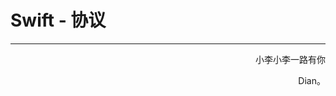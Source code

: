# Swift - 协议

















------

<p align="right" color="orange">	小李小李一路有你</p><p align="right" color="orange">	Dian。</p>	


